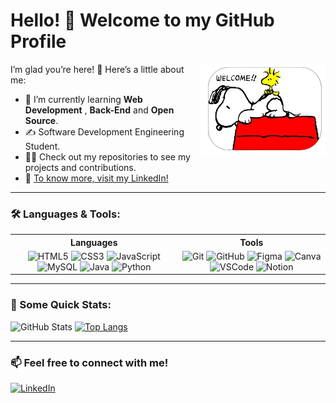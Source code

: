 # Hello! 👋 Welcome to my GitHub Profile

<img src="https://github.com/CarlosRW/CarlosRW/blob/main/Adobe%20Express%20-%20file.png?raw=true" alt="About Me" width="200" align="right">

I’m glad you’re here! 🚀 Here’s a little about me:

- 🌱 I’m currently learning **Web Development** , **Back-End** and **Open Source**.
- ✍️ Software Development Engineering Student.
- 👨‍💻 Check out my repositories to see my projects and contributions.
- 🔗 [To know more, visit my LinkedIn!](https://www.linkedin.com/in/carlosrw/)

---

### 🛠️ Languages & Tools:
<table>
  <tr>
    <th>Languages</th>
    <th>Tools</th>
  </tr>
  <tr>
    <td align="center">
      <img src="https://img.icons8.com/color/48/html-5.png" alt="HTML5" width="50"/>
      <img src="https://img.icons8.com/color/48/css3.png" alt="CSS3" width="50"/>
      <img src="https://img.icons8.com/color/48/javascript--v1.png" alt="JavaScript" width="50"/>
      <img src="https://img.icons8.com/?size=100&id=9nLaR5KFGjN0&format=png&color=000000" alt="MySQL" width="50"/>
      <img src="https://img.icons8.com/?size=100&id=GPfHz0SM85FX&format=png&color=000000" alt="Java" width="50"/>
      <img src="https://img.icons8.com/?size=100&id=13441&format=png&color=000000" alt="Python" width="50"/>
    </td>
    <td align="center">
      <img src="https://img.icons8.com/color/48/git.png" alt="Git" width="50"/>
      <img src="https://img.icons8.com/?size=100&id=106564&format=png&color=000000" alt="GitHub" width="50"/>
      <img src="https://img.icons8.com/color/48/figma.png" alt="Figma" width="50"/>
      <img src="https://img.icons8.com/?size=100&id=EZQdGLNeo7JI&format=png&color=000000" alt="Canva" width="50"/>
      <img src="https://img.icons8.com/?size=100&id=0OQR1FYCuA9f&format=png&color=000000" alt="VSCode" width="50"/>
      <img src="https://img.icons8.com/?size=100&id=lsDwPKu9v0gn&format=png&color=000000" alt="Notion" width="50"/>
    </td>
  </tr>
</table>

---

### 🎯 Some Quick Stats:
![GitHub Stats](https://github-readme-stats.vercel.app/api?username=CarlosRW&show_icons=true&theme=dracula)
[![Top Langs](https://github-readme-stats.vercel.app/api/top-langs/?username=CarlosRW&layout=donut&theme=dracula)](https://github.com/CarlosRW/github-readme-stats)

---

### 📫 Feel free to connect with me!
[![LinkedIn](https://img.shields.io/badge/LinkedIn-Connect-blue?logo=linkedin&logoColor=white)](https://www.linkedin.com/in/carlosrw/)
